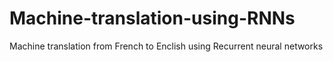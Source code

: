 # Machine-translation-using-RNNs
Machine translation from French to Enclish using Recurrent neural networks
